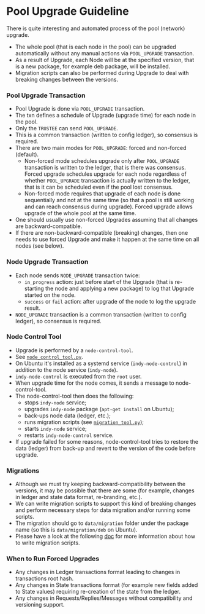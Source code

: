 # Pool Upgrade Guideline

There is quite interesting and automated process of the pool (network) upgrade.
- The whole pool (that is each node in the pool) can be upgraded automatically without any manual actions
via `POOL_UPGRADE` transaction. 
- As a result of Upgrade, each Node will be at the specified version,
 that is a new package, for example deb package, will be installed.
- Migration scripts can also be performed during Upgrade to deal with breaking changes between the versions. 


### Pool Upgrade Transaction

- Pool Upgrade is done via `POOL_UPGRADE` transaction.
- The txn defines a schedule of Upgrade (upgrade time) for each node in the pool.
- Only the `TRUSTEE` can send `POOL_UPGRADE`.
- This is a common transaction (written to config ledger), so consensus is required.
- There are two main modes for `POOL_UPGRADE`: forced and non-forced (default).
    - Non-forced mode schedules upgrade only after `POOL_UPGRADE` transaction is written to the ledger, that is 
there was consensus. Forced upgrade schedules upgrade for each node regardless of whether `POOL_UPGRADE` transaction is actually 
    written to the ledger, that is it can be scheduled even if the pool lost consensus.
    - Non-forced mode requires that upgrade of each node is done sequentially and not at the same time (so that
a pool is still working and can reach consensus during upgrade).
    Forced upgrade allows upgrade of the whole pool at the same time.
- One should usually use non-forced Upgrades assuming that all changes are backward-compatible.
- If there are non-backward-compatible (breaking) changes, then one needs to use forced Upgrade and 
make it happen at the same time on all nodes (see below).  
     
### Node Upgrade Transaction

- Each node sends `NODE_UPGRADE` transaction twice:
    - `in_progress` action: just before start of the Upgrade (that is re-starting the node and applying a new package)
    to log that Upgrade started on the node.
    - `success` or `fail` action: after upgrade of the node to log the upgrade result.
- `NODE_UPGRADE` transaction is a common transaction (written to config ledger), so consensus is required.

### Node Control Tool

- Upgrade is performed by a `node-control-tool`.
- See [`node_control_tool.py`](../indy_node/utils/node_control_tool.py).
- On Ubuntu it's installed as a systemd service (`indy-node-control`) in addition to 
the node service (`indy-node`).
- `indy-node-control` is executed from the `root` user.
- When upgrade time for the node comes, it sends a message to node-control-tool.
- The node-control-tool then does the following:
    - stops `indy-node` service;
    - upgrades `indy-node` package (`apt-get install` on Ubuntu);
    - back-ups node data (ledger, etc.);
    - runs migration scripts (see [`migration_tool.py`](../indy_node/utils/migration_tool.py));
    - starts `indy-node` service;
    - restarts `indy-node-control` service.
- If upgrade failed for some reasons, node-control-tool tries to restore the data (ledger) from back-up
 and revert to the version of the code before upgrade. 

### Migrations

- Although we must try keeping backward-compatibility between the versions, it may be possible
that there are some (for example, changes in ledger and state data format, re-branding, etc.).
- We can write migration scripts to support this kind of breaking changes and perform necessary steps
for data migration and/or running some scripts.
- The migration should go to `data/migration` folder under the package name (so this 
is `data/migration/deb` on Ubuntu).
- Please have a look at the following [doc](https://github.com/hyperledger/indy-node/blob/master/data/migrations/README.md) for more information about how to write migration scripts.


### When to Run Forced Upgrades

- Any changes in Ledger transactions format leading to changes in transactions root hash.
- Any changes in State transactions format (for example new fields added to State values) requiring 
re-creation of the state from the ledger.
- Any changes in Requests/Replies/Messages without compatibility and versioning support.